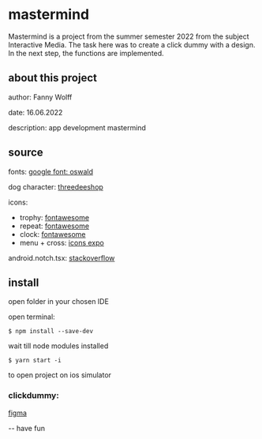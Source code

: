 # mastermind
Mastermind is a project from the summer semester 2022 from the subject Interactive Media. The task here was to create a click dummy with a design. In the next step, the functions are implemented.

## about this project
author: Fanny Wolff

date: 16.06.2022

description: app development mastermind

## source
fonts: [google font: oswald](https://fonts.google.com/specimen/Oswald)

dog character: [threedeeshop](https://threedeeshop.gumroad.com/l/jOxpm)

icons: 
  - trophy: [fontawesome](https://fontawesome.com/icons/medal?s=solid)
  - repeat: [fontawesome](https://fontawesome.com/icons/rotate-right?s=solid)
  - clock: [fontawesome](https://fontawesome.com/icons/clock?s=solid)
  - menu + cross: [icons expo](https://icons.expo.fyi)

android.notch.tsx: [stackoverflow](https://stackoverflow.com/questions/51289587/how-to-use-safeareaview-for-android-notch-devices)

## install 
open folder in your chosen IDE

open terminal:

```
$ npm install --save-dev
```
wait till node modules installed

```
$ yarn start -i
```

to open project on ios simulator

### clickdummy: 
[figma](https://www.figma.com/proto/swVrwkjNsG8blfEMPB6n6K/Typescript?page-id=0%3A1&node-id=2%3A3&viewport=578%2C658%2C0.25&scaling=scale-down&starting-point-node-id=2%3A3)

-- have fun
